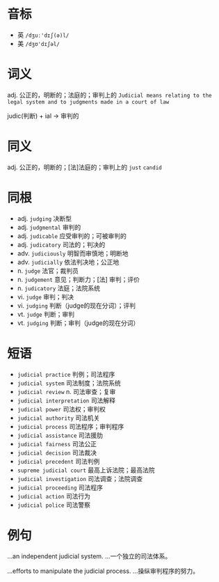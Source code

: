 # 音标

- 英 `/dʒuː'dɪʃ(ə)l/`
- 美 `/dʒʊ'dɪʃəl/`

# 词义

adj. 公正的，明断的；法庭的；审判上的
`Judicial means relating to the legal system and to judgments made in a court of law`



judic(判断) + ial → 审判的

# 同义

adj. 公正的，明断的；[法]法庭的；审判上的
`just` `candid`

# 同根

- adj. `judging` 决断型
- adj. `judgmental` 审判的
- adj. `judicable` 应受审判的；可被审判的
- adj. `judicatory` 司法的；判决的
- adv. `judiciously` 明智而审慎地；明断地
- adv. `judicially` 依法判决地；公正地
- n. `judge` 法官；裁判员
- n. `judgement` 意见；判断力；[法] 审判；评价
- n. `judicatory` 法庭；法院系统
- vi. `judge` 审判；判决
- vi. `judging` 判断（judge的现在分词）；评判
- vt. `judge` 判断；审判
- vt. `judging` 判断；审判（judge的现在分词）

# 短语

- `judicial practice` 判例；司法程序
- `judicial system` 司法制度；法院系统
- `judicial review` n. 司法审查；复审
- `judicial interpretation` 司法解释
- `judicial power` 司法权；审判权
- `judicial authority` 司法机关
- `judicial process` 司法程序；审判程序
- `judicial assistance` 司法援肋
- `judicial fairness` 司法公正
- `judicial decision` 司法裁决
- `judicial precedent` 司法判例
- `supreme judicial court` 最高上诉法院；最高法院
- `judicial investigation` 司法调查；法院调查
- `judicial proceeding` 司法程序
- `judicial action` 司法行为
- `judicial police` 司法警察

# 例句

...an independent judicial system.
…一个独立的司法体系。

...efforts to manipulate the judicial process.
…操纵审判程序的努力。


